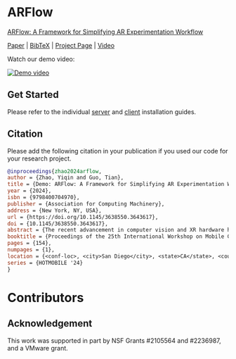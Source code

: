 # ARFlow

[ARFlow: A Framework for Simplifying AR Experimentation Workflow](https://doi.org/10.1145/3638550.3643617)

[Paper](https://doi.org/10.1145/3638550.3643617) | [BibTeX](#bibtex) | [Project Page](https://cake.wpi.edu/ARFlow/) | [Video](https://youtu.be/mml8YrCgfTk)

Watch our demo video:

[![Demo video](https://img.youtube.com/vi/mml8YrCgfTk/maxresdefault.jpg)](https://youtu.be/mml8YrCgfTk)

## Get Started

Please refer to the individual [server](./python/README.md) and [client](./unity/README.md) installation guides.

## Citation

Please add the following citation in your publication if you used our code for your research project.

```bibtex
@inproceedings{zhao2024arflow,
author = {Zhao, Yiqin and Guo, Tian},
title = {Demo: ARFlow: A Framework for Simplifying AR Experimentation Workflow},
year = {2024},
isbn = {9798400704970},
publisher = {Association for Computing Machinery},
address = {New York, NY, USA},
url = {https://doi.org/10.1145/3638550.3643617},
doi = {10.1145/3638550.3643617},
abstract = {The recent advancement in computer vision and XR hardware has ignited the community's interest in AR systems research. Similar to traditional systems research, the evaluation of AR systems involves capturing real-world data with AR hardware and iteratively evaluating the targeted system designs [1]. However, it is challenging to conduct scalable and reproducible AR experimentation [2] due to two key reasons. First, there is a lack of integrated framework support in real-world data capturing, which makes it a time-consuming process. Second, AR data often exhibits characteristics, including temporal and spatial variations, and is in a multi-modal format, which makes it difficult to conduct controlled evaluations.},
booktitle = {Proceedings of the 25th International Workshop on Mobile Computing Systems and Applications},
pages = {154},
numpages = {1},
location = {<conf-loc>, <city>San Diego</city>, <state>CA</state>, <country>USA</country>, </conf-loc>},
series = {HOTMOBILE '24}
}
```

# Contributors 

<!-- readme: contributors -start -->
<!-- readme: contributors -end -->

## Acknowledgement

This work was supported in part by NSF Grants #2105564 and #2236987, and a VMware grant.
